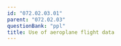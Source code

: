 ```yaml
---
id: "072.02.03.01"
parent: "072.02.03"
questionBank: "ppl"
title: Use of aeroplane flight data
---
```


